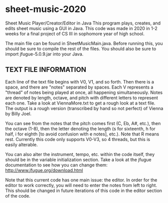 # sheet-music-2020
Sheet Music Player/Creator/Editor in Java
This program plays, creates, and edits sheet music using a GUI in Java. This code was made in 2020 in 1-2 weeks for a final project of 
CS III in sophomore year of high school.

The main file can be found in SheetMusicMain.java. Before running this, you should be sure to compile the rest of the files. You should also be sure to import jfugue-5.0.9.jar into your Java.


## TEXT FILE INFORMATION ##
Each line of the text file begins with V0, V1, and so forth. Then there is a space, and there are "notes" separated by spaces. Each V represents a "thread" of notes being played at once, all happening simultaneously. Notes are denoted by length, octave, and pitch with different letters to represent each one. Take a look at ViennaMore.txt to get a rough look at a text file. The output is a rough version (transcribed by hand so not perfect) of Vienna by Billy Joel.

You can see from the notes that the pitch comes first (C, Eb, A#, etc.), then the octave (1-8), then the letter denoting the length (s for sixteenth, h for half,  i for eighth [to avoid confusion with e notes], etc.). Note that R means rest. Currently this code only supports V0-V3, so 4 threads, but this is easily alterable.

You can also alter the instrument, tempo, etc. within the code itself, they should be in the variable initialization section. Take a look at the jfugue documentation to see how you can change them: http://www.jfugue.org/download.html

Note that this current code has one main issue: the editor. In order for the editor to work correctly, you will need to enter the notes from left to right. This should be changed in future iterations of this code in the editor section of the code.
